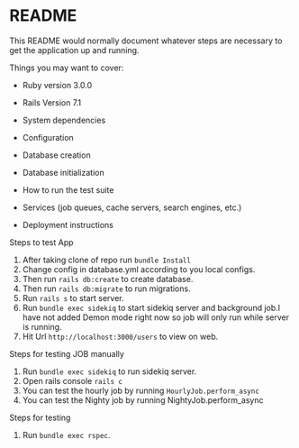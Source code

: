 # README

This README would normally document whatever steps are necessary to get the
application up and running.

Things you may want to cover:

* Ruby version 3.0.0
* Rails Version 7.1

* System dependencies

* Configuration

* Database creation

* Database initialization

* How to run the test suite

* Services (job queues, cache servers, search engines, etc.)

* Deployment instructions

Steps to test App

1. After taking clone of repo run `bundle Install`
2. Change config in database.yml according to you local configs.
3. Then run `rails db:create` to create database.
4. Then run `rails db:migrate` to run migrations.
5. Run `rails s` to start server.
6. Run `bundle exec sidekiq` to start sidekiq server and background job.I have not added Demon mode right now
   so job will only run while server is running.
7. Hit Url `http://localhost:3000/users` to view on web.

Steps for testing JOB manually

1. Run `bundle exec sidekiq` to run sidekiq server.
2. Open rails console `rails c`
3. You can test the hourly job by running `HourlyJob.perform_async`
4. You can test the Nighty job by running NightyJob.perform_async

Steps for testing
1. Run `bundle exec rspec`.
